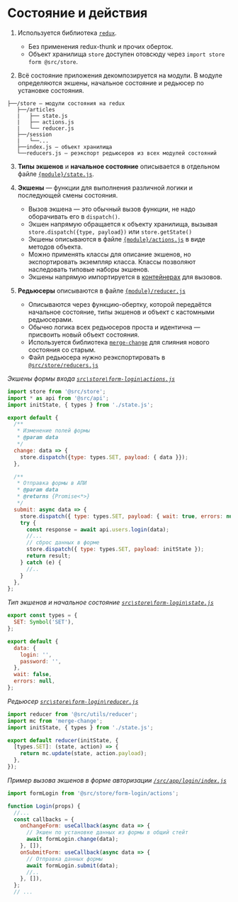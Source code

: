 # Состояние и действия

1. Используется библиотека [`redux`](https://redux.js.org).
    - Без применения redux-thunk и прочих оберток.
    - Объект хранилища `store` доступен отовсюду через `import store form @src/store`.

2. Всё состояние приложения декомпозируется на модули. В модуле определяются экшены, начальное состояние и редьюсер по установке состояния.

```
├──/store — модули состояния на redux
   ├──/articles
   |   ├── state.js
   |   ├── actions.js 
   |   └── reducer.js
   ├──/session 
   |   └──...
   ├──index.js — объект хранилища
   └──reducers.js — реэкспорт редьюсеров из всех модулей состояний

```
3. **Типы экшенов** и **начальное состояние** описывается в отдельном файле [`{module}/state.js`](https://github.com/ylabio/react-skeleton/blob/master/src/store/articles/state.js).

4. **Экшены** — функции для выполнения различной логики и последующей смены состояния.
    - Вызов экшена — это обычный вызов функции, не надо оборачивать его в `dispatch()`.
    - Экшен напрямую обращается к объекту хранилища, вызывая `store.dispatch({type, payload})` или `store.getState()`
    - Экшены описываются в файле [`{module}/actions.js`](https://github.com/ylabio/react-skeleton/blob/master/src/store/articles/actions.js) 
      в виде методов объекта. 
    - Можно применять классы для описание экшенов, но экспортировать экземпляр класса. Классы позволяют наследовать типовые наборы экшенов.
    - Экшены напрямую импортируется в [контейнерах](/docs/check/container.md) для вызовов.

5. **Редьюсеры** описываются в файле [`{module}/reducer.js`](https://github.com/ylabio/react-skeleton/blob/master/src/store/articles/reducer.js)
    - Описываются через функцию-обертку, которой передаётся начальное состояние, типы экшенов и объект с кастомными редьюсерами. 
    - Обычно логика всех редьюсеров проста и идентична —  присвоить новый объект состояния. 
    - Используется библиотека [`merge-change`](https://www.npmjs.com/package/merge-change) для слияния нового состояния со старым.
    - Файл редьюсера нужно реэкспортировать в [`@src/store/reducers.js`](https://github.com/ylabio/react-skeleton/blob/master/src/store/reducers.js)

*Экшены формы входа [`src\store\form-login\actions.js`](https://github.com/ylabio/react-skeleton/blob/master/src/store/form-login/actions.js)*
```js
import store from '@src/store';
import * as api from '@src/api';
import initState, { types } from './state.js';

export default {
  /**
   * Изменение полей формы
   * @param data
   */
  change: data => {
    store.dispatch({type: types.SET, payload: { data }});
  },

  /**
   * Отправка формы в АПИ
   * @param data
   * @returns {Promise<*>}
   */
  submit: async data => {
    store.dispatch({ type: types.SET, payload: { wait: true, errors: null } });
    try {
      const response = await api.users.login(data);
      //...
      // сброс данных в форме
      store.dispatch({ type: types.SET, payload: initState });
      return result;
    } catch (e) {
      //..
    }
  },
};
```

*Тип экшенов и начальное состояние [`src\store\form-login\state.js`](https://github.com/ylabio/react-skeleton/blob/master/src/store/form-login/state.js)*
```js
export const types = {
  SET: Symbol('SET'),
};

export default {
  data: {
    login: '',
    password: '',
  },
  wait: false,
  errors: null,
};
```

*Редьюсер [`src\store\form-login\reducer.js`](https://github.com/ylabio/react-skeleton/blob/master/src/store/form-login/reducer.js)*
```js
import reducer from '@src/utils/reducer';
import mc from 'merge-change';
import initState, { types } from './state.js';

export default reducer(initState, {
  [types.SET]: (state, action) => {
    return mc.update(state, action.payload);
  },
});
```

*Пример вызова экшенов в форме авторизации [`/src/app/login/index.js`](https://github.com/ylabio/react-skeleton/blob/master/src/app/login/index.js)*
```js
import formLogin from '@src/store/form-login/actions';

function Login(props) {
  //...
  const callbacks = {
    onChangeForm: useCallback(async data => {
      // Экшен по установке данных из формы в общий стейт
      await formLogin.change(data);
    }, []),
    onSubmitForm: useCallback(async data => {
      // Отправка данных формы
      await formLogin.submit(data);
      //..
    }, []),
  };
  // ...
```
